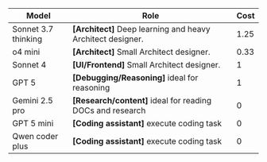 | Model                   | Role                                        | Cost |
|-------------------------|---------------------------------------------|------|
| Sonnet 3.7 thinking     | **[Architect]** Deep learning and heavy Architect designer. | 1.25 |
| o4 mini                 | **[Architect]** Small Architect designer.                   | 0.33 |
| Sonnet 4                | **[UI/Frontend]** Small Architect designer.                 |   1  |
| GPT 5                   | **[Debugging/Reasoning]** ideal for reasoning               |   1  |
| Gemini 2.5 pro          | **[Research/content]** ideal for reading DOCs and research                  |   0  |
| GPT 5 mini              | **[Coding assistant]** execute coding task                  |   0  |
| Qwen coder plus         | **[Coding assistant]** execute coding task                  |   0  |